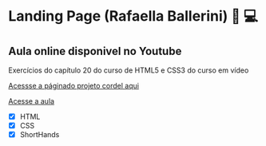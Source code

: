 # Landing Page (Rafaella Ballerini) 🖖 💻
## Aula online disponivel no Youtube

Exercícios do capítulo 20 do curso de HTML5 e CSS3 do curso em vídeo

[Acessse a páginado projeto cordel aqui](https://boca3l.github.io/Landing-Page-RB/)

[Acesse a aula](https://www.youtube.com/watch?v=llF6vD-RljE)

- [x] HTML
- [x] CSS
- [x] ShortHands
